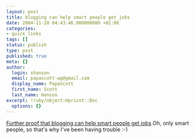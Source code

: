 ```yaml
---
layout: post
title: blogging can help smart people get jobs
date: 2004-11-20 04:43:46.000000000 +01:00
categories:
- quick links
tags: []
status: publish
type: post
published: true
meta: {}
author:
  login: shanson
  email: papascott-wp@gmail.com
  display_name: PapaScott
  first_name: Scott
  last_name: Hanson
excerpt: !ruby/object:Hpricot::Doc
  options: {}
---
```

<p><a title="Russell will be Yahooing Soon (Jeremy Zawodny's blog)" href="http://jeremy.zawodny.com/blog/archives/003059.html">Further proof that blogging can help smart people get jobs</a> Oh, only smart people, so that's why I've been having trouble :-)</p>
